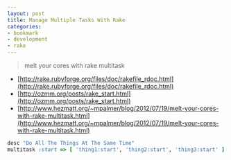 ```yaml
---
layout: post
title: Manage Multiple Tasks With Rake
categories:
- bookmark
- development
- rake
---
```


> melt your cores with rake multitask

* [http://rake.rubyforge.org/files/doc/rakefile_rdoc.html](http://rake.rubyforge.org/files/doc/rakefile_rdoc.html)
* [http://ozmm.org/posts/rake_start.html](http://ozmm.org/posts/rake_start.html)
* [http://www.hezmatt.org/~mpalmer/blog/2012/07/19/melt-your-cores-with-rake-multitask.html](http://www.hezmatt.org/~mpalmer/blog/2012/07/19/melt-your-cores-with-rake-multitask.html)

``` ruby
desc "Do All The Things At The Same Time"
multitask :start => [ 'thing1:start', 'thing2:start', 'thing3:start' ]
```